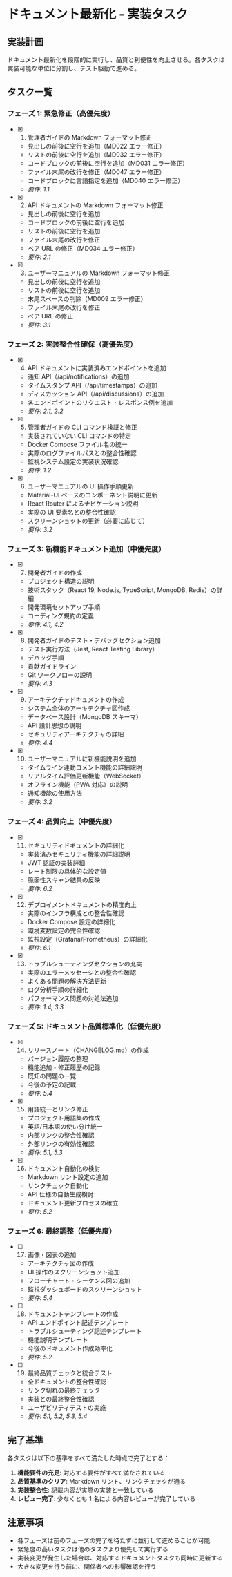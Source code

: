# ドキュメント最新化 - 実装タスク

## 実装計画

ドキュメント最新化を段階的に実行し、品質と利便性を向上させる。各タスクは実装可能な単位に分割し、テスト駆動で進める。

## タスク一覧

### フェーズ 1: 緊急修正（高優先度）

- [x] 1. 管理者ガイドの Markdown フォーマット修正

  - 見出しの前後に空行を追加（MD022 エラー修正）
  - リストの前後に空行を追加（MD032 エラー修正）
  - コードブロックの前後に空行を追加（MD031 エラー修正）
  - ファイル末尾の改行を修正（MD047 エラー修正）
  - コードブロックに言語指定を追加（MD040 エラー修正）
  - _要件: 1.1_

- [x] 2. API ドキュメントの Markdown フォーマット修正

  - 見出しの前後に空行を追加
  - コードブロックの前後に空行を追加
  - リストの前後に空行を追加
  - ファイル末尾の改行を修正
  - ベア URL の修正（MD034 エラー修正）
  - _要件: 2.1_

- [x] 3. ユーザーマニュアルの Markdown フォーマット修正
  - 見出しの前後に空行を追加
  - リストの前後に空行を追加
  - 末尾スペースの削除（MD009 エラー修正）
  - ファイル末尾の改行を修正
  - ベア URL の修正
  - _要件: 3.1_

### フェーズ 2: 実装整合性確保（高優先度）

- [x] 4. API ドキュメントに実装済みエンドポイントを追加

  - 通知 API（/api/notifications）の追加
  - タイムスタンプ API（/api/timestamps）の追加
  - ディスカッション API（/api/discussions）の追加
  - 各エンドポイントのリクエスト・レスポンス例を追加
  - _要件: 2.1, 2.2_

- [x] 5. 管理者ガイドの CLI コマンド検証と修正

  - 実装されていない CLI コマンドの特定
  - Docker Compose ファイル名の統一
  - 実際のログファイルパスとの整合性確認
  - 監視システム設定の実装状況確認
  - _要件: 1.2_

- [x] 6. ユーザーマニュアルの UI 操作手順更新
  - Material-UI ベースのコンポーネント説明に更新
  - React Router によるナビゲーション説明
  - 実際の UI 要素名との整合性確認
  - スクリーンショットの更新（必要に応じて）
  - _要件: 3.2_

### フェーズ 3: 新機能ドキュメント追加（中優先度）

- [x] 7. 開発者ガイドの作成

  - プロジェクト構造の説明
  - 技術スタック（React 19, Node.js, TypeScript, MongoDB, Redis）の詳細
  - 開発環境セットアップ手順
  - コーディング規約の定義
  - _要件: 4.1, 4.2_

- [x] 8. 開発者ガイドのテスト・デバッグセクション追加

  - テスト実行方法（Jest, React Testing Library）
  - デバッグ手順
  - 貢献ガイドライン
  - Git ワークフローの説明
  - _要件: 4.3_

- [x] 9. アーキテクチャドキュメントの作成

  - システム全体のアーキテクチャ図作成
  - データベース設計（MongoDB スキーマ）
  - API 設計思想の説明
  - セキュリティアーキテクチャの詳細
  - _要件: 4.4_

- [x] 10. ユーザーマニュアルに新機能説明を追加
  - タイムライン連動コメント機能の詳細説明
  - リアルタイム評価更新機能（WebSocket）
  - オフライン機能（PWA 対応）の説明
  - 通知機能の使用方法
  - _要件: 3.2_

### フェーズ 4: 品質向上（中優先度）

- [x] 11. セキュリティドキュメントの詳細化

  - 実装済みセキュリティ機能の詳細説明
  - JWT 認証の実装詳細
  - レート制限の具体的な設定値
  - 脆弱性スキャン結果の反映
  - _要件: 6.2_

- [x] 12. デプロイメントドキュメントの精度向上

  - 実際のインフラ構成との整合性確認
  - Docker Compose 設定の詳細化
  - 環境変数設定の完全性確認
  - 監視設定（Grafana/Prometheus）の詳細化
  - _要件: 6.1_

- [x] 13. トラブルシューティングセクションの充実
  - 実際のエラーメッセージとの整合性確認
  - よくある問題の解決方法更新
  - ログ分析手順の詳細化
  - パフォーマンス問題の対処法追加
  - _要件: 1.4, 3.3_

### フェーズ 5: ドキュメント品質標準化（低優先度）

- [x] 14. リリースノート（CHANGELOG.md）の作成

  - バージョン履歴の整理
  - 機能追加・修正履歴の記録
  - 既知の問題の一覧
  - 今後の予定の記載
  - _要件: 5.4_

- [x] 15. 用語統一とリンク修正

  - プロジェクト用語集の作成
  - 英語/日本語の使い分け統一
  - 内部リンクの整合性確認
  - 外部リンクの有効性確認
  - _要件: 5.1, 5.3_

- [x] 16. ドキュメント自動化の検討
  - Markdown リント設定の追加
  - リンクチェック自動化
  - API 仕様の自動生成検討
  - ドキュメント更新プロセスの確立
  - _要件: 5.2_

### フェーズ 6: 最終調整（低優先度）

- [ ] 17. 画像・図表の追加

  - アーキテクチャ図の作成
  - UI 操作のスクリーンショット追加
  - フローチャート・シーケンス図の追加
  - 監視ダッシュボードのスクリーンショット
  - _要件: 5.4_

- [ ] 18. ドキュメントテンプレートの作成

  - API エンドポイント記述テンプレート
  - トラブルシューティング記述テンプレート
  - 機能説明テンプレート
  - 今後のドキュメント作成効率化
  - _要件: 5.2_

- [ ] 19. 最終品質チェックと統合テスト
  - 全ドキュメントの整合性確認
  - リンク切れの最終チェック
  - 実装との最終整合性確認
  - ユーザビリティテストの実施
  - _要件: 5.1, 5.2, 5.3, 5.4_

## 完了基準

各タスクは以下の基準をすべて満たした時点で完了とする：

1. **機能要件の充足**: 対応する要件がすべて満たされている
2. **品質基準のクリア**: Markdown リント、リンクチェックが通る
3. **実装整合性**: 記載内容が実際の実装と一致している
4. **レビュー完了**: 少なくとも 1 名による内容レビューが完了している

## 注意事項

- 各フェーズは前のフェーズの完了を待たずに並行して進めることが可能
- 緊急度の高いタスクは他のタスクより優先して実行する
- 実装変更が発生した場合は、対応するドキュメントタスクも同時に更新する
- 大きな変更を行う前に、関係者への影響確認を行う
